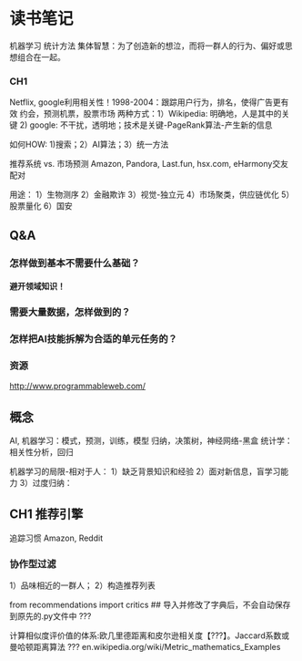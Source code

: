 

# 读书笔记

机器学习
统计方法
集体智慧：为了创造新的想泣，而将一群人的行为、偏好或思想组合在一起。

### CH1
Netflix, google利用相关性！1998-2004：跟踪用户行为，排名，使得广告更有效
约会，预测机票，股票市场
两种方式：1）Wikipedia: 明确地，人是其中的关键
2) google: 不干扰，透明地；技术是关键-PageRank算法-产生新的信息

如何HOW:  1)搜索；2）AI算法；3）统一方法

推荐系统  vs. 市场预测
Amazon, Pandora, Last.fun, hsx.com, eHarmony交友配对

用途：
1）生物测序
2）金融欺诈
3）视觉-独立元
4）市场聚类，供应链优化
5）股票量化
6）国安

## Q&A

### 怎样做到基本不需要什么基础？
#### 避开领域知识！

### 需要大量数据，怎样做到的？

### 怎样把AI技能拆解为合适的单元任务的？

### 资源
http://www.programmableweb.com/

## 概念
AI, 机器学习：模式，预测，训练，模型
归纳，决策树，神经网络-黑盒
统计学：相关性分析，回归

机器学习的局限-相对于人：
1）缺乏背景知识和经验
2）面对新信息，盲学习能力
3）过度归纳：

## CH1 推荐引擎
追踪习惯
Amazon, Reddit
### 协作型过滤

1）品味相近的一群人；
2）构造推荐列表

from recommendations import critics ## 导入并修改了字典后，不会自动保存到原先的.py文件中 ???

计算相似度评价值的体系:欧几里德距离和皮尔逊相关度【???】。Jaccard系数或曼哈顿距离算法 ???
en.wikipedia.org/wiki/Metric_mathematics_Examples



